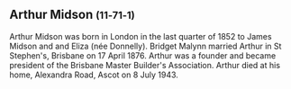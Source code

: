 ## Arthur Midson <small>(11‑71‑1)</small>

Arthur Midson was born in London in the last quarter of 1852 to James Midson and and Eliza (née Donnelly). Bridget Malynn married Arthur in St Stephen's, Brisbane on 17 April 1876. Arthur was a founder and became president of the Brisbane Master Builder's Association. Arthur died at his home, Alexandra Road, Ascot on 8 July 1943.
